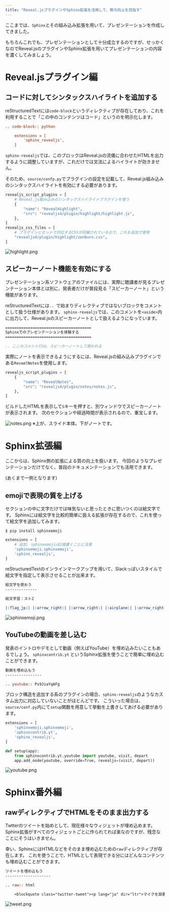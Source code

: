 ```yaml
---
title: "Reveal.jsプラグインやSphinx拡張を活用して、質の向上を目指す"
---
```


ここまでは、`Sphinx`とその組み込み拡張を用いて、プレゼンテーションを作成してきました。

もちろんこれでも、プレゼンテーションとして十分成立するのですが、せっかくなのでReveal.jsのプラグインやSphinx拡張を用いてプレゼンテーションの内容を濃くしてみましょう。

# Reveal.jsプラグイン編

## コードに対してシンタックスハイライトを追加する

reStructuredTextには`code-block`というディレクティブが存在しており、これを利用することで「この中のコンテンツはコード」というのを明示化します。

```rest
.. code-block:: python

    extensions = [
        'sphinx_revealjs',
    ]
```

`sphinx-revealjs`では、このブロックはReveal.jsの流儀に合わせたHTMLを出力するように調整していますが、これだけでは文法によるハイライトが効きません。

そのため、`source/confp.py`でプラグインの設定を記載して、Reveal.js組み込みのシンタックスハイライトを有効にする必要があります。

```python:source/conf.py
revealjs_script_plugins = [
    # Reveal.js組み込みのシンタックスハイライトプラグインを使う
    {
        "name": "RevealHighlight",
        "src": "revealjs4/plugin/highlight/highlight.js",
    },
]
revealjs_css_files = [
    # プラグインとセットで対応するCSSが同梱されているので、これを追加で使用
    "revealjs4/plugin/highlight/zenburn.css",
]
```

![highlight.png](https://storage.googleapis.com/zenn-user-upload/01va7yh8wtmy82cq7l1sp5pzajf6)

## スピーカーノート機能を有効にする

プレゼンテーション系ソフトウェアのファイルには、実際に聴講者が見るプレゼンテーション本体とは別に、発表者だけが普段見る「スピーカーノート」という機能があります。

reStructuredTextには`.. `で始まりディレクティブではないブロックをコメントとして扱う仕様があります。
`sphinx-revealjs`では、このコメントを`<aside>`内に出力して、Reveal.jsのスピーカーノートとして扱えるようになっています。

```rest:source/index.rst
======================================
Sphinxでのプレゼンテーションを体験する
======================================

.. ここのコメント行は、スピーカーノートして扱われる
```

実際にノートを表示できるようにするには、Reveal.jsの組み込みプラグインである`RevaelNotes`を使用します。

```python:source/conf.py
revealjs_script_plugins = [
    {
        "name": "RevealNotes",
        "src": "revealjs4/plugin/notes/notes.js",
    },
]
```

ビルドしたHTMLを表示して`S`キーを押すと、別ウィンドウでスピーカーノートが表示されます。
次のセクションや経過時間が表示されるので、重宝します。

![notes.png](https://storage.googleapis.com/zenn-user-upload/kncuz9xdak6190eeqnr92hzcarh6)
※上が、スライド本体。下がノートです。

# Sphinx拡張編

ここからは、Sphinx側の拡張による質の向上を扱います。
今回のようなプレゼンテーションだけでなく、普段のドキュメンテーションでも活用できます。

(あくまで一例となります)

## emojiで表現の質を上げる

セクションの中に文字だけでは味気ないと思ったときに思いつくのは絵文字です。
Sphinxには絵文字を比較的簡単に扱える拡張が存在するので、これを使って絵文字を追加してみます。

```shell-session
$ pip install sphinxemoji
```

```python:source/conf.py
extensions = [
    # 追加: sphinxemojiは2個書くことに注意
    'sphinxemoji.sphinxemoji',
    'sphinx_revealjs',
]
```

reStructuredTextのインラインマークアップを用いて、Slackっぽいスタイルで絵文字を指定して表示させることが出来ます。

```rest:source/index.rst
絵文字を使おう
--------------

絵文字芸：スト2

|:flag_jp:| |:arrow_right:| |:arrow_right:| |:airplane:| |:arrow_right:| |:arrow_right:| |:flag_th:|
```

![sphinxemoji.png](https://storage.googleapis.com/zenn-user-upload/vsz06h9jn6doxhwm9jm0g3k6t6g9)

## YouTubeの動画を差し込む

発表のイントロやデモとして動画（例えばYouTube）を埋め込みたいこともあるでしょう。
`sphinxcontrib.yt` というSphinx拡張を使うことで簡単に埋め込むことができます。

```rest:source/index.rst
動画を埋め込もう
----------------

.. youtube:: Ps9JiaYqAFg
```

ブロック構造を追加する系のプラグインの場合、`sphinx-revealjs`のようなカスタム出力に対応していないことがほとんどです。
こういった場合は、`source/conf.py`内にて`setup`関数を用意して挙動を上書きしてあげる必要があります。

```python:source/conf.py
extensions = [
    'sphinxemoji.sphinxemoji',
    'sphinxcontrib.yt',
    'sphinx_revealjs',
]

def setup(app):
    from sphinxcontrib.yt.youtube import youtube, visit, depart
    app.add_node(youtube, override=True, revealjs=(visit, depart))
```

![youtube.png](https://storage.googleapis.com/zenn-user-upload/rwqo6tvwo5tjacejg6tnpyg8xmc2)
# Sphinx番外編

## rawディレクティブでHTMLをそのまま出力する

Twtterのツイートを始めとして、現在様々なウィジェットが埋め込めます。
Sphinx拡張がすべてのウィジェットごとに作られてれば楽なのですが、残念なことにそうはいきません。

幸い、SphinxにはHTMLなどをそのまま埋め込むための`raw`ディレクティブが存在します。
これを使うことで、HTMLとして表現できる分にはどんなコンテンツも埋め込むことができます。

```rest:source/index.rst
ツイートを埋め込もう
--------------------

.. raw:: html

    <blockquote class="twitter-tweet"><p lang="ja" dir="ltr">マイクを設置した状態でdiscordのGo Liveを試してみてるんだけど、Enterだけ音を拾いがちな傾向があるらしく、なんだかんだで自分も「カタカタカタ..ッッターン！」ってやってるらしい</p>&mdash; kAZUYA tAKEI (@attakei) <a href="https://twitter.com/attakei/status/1358266239131348993?ref_src=twsrc%5Etfw">February 7, 2021</a></blockquote> <script async src="https://platform.twitter.com/widgets.js" charset="utf-8"></script>
```

![tweet.png](https://storage.googleapis.com/zenn-user-upload/wcfpu3seg1awejlwn98e3yf76eoy)
